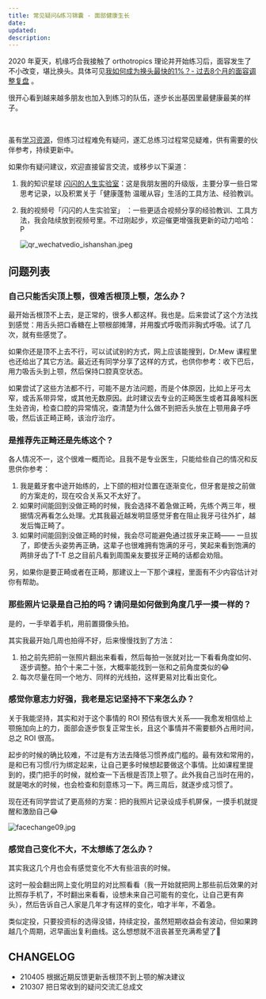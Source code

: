 ```yaml
---
title: 常见疑问&练习锦囊 - 面部健康生长
date: 
updated: 
description: 
---
```






2020 年夏天，机缘巧合我接触了 orthotropics 理论并开始练习后，面容发生了不小改变，堪比换头。具体可见[我如何成为换头最快的1%？- 过去8个月的面容调整复盘](/selfedu/RevFacialGrowth) 。

很开心看到越来越多朋友也加入到练习的队伍，逐步长出基因里最健康最美的样子。

<br> 

虽有[学习资源](family/ResFacialGrowth)，但练习过程难免有疑问，遂汇总练习过程常见疑难，供有需要的伙伴参考，持续更新中。

如果你有疑问建议，欢迎直接留言交流，或移步以下渠道：

1. 我的知识星球 [闪闪的人生实验室](https://t.zsxq.com/Vrzji2B)：这是我朋友圈的升级版，主要分享一些日常思考记录，以及积累关于「健康蓬勃 温暖从容」生活的工具方法、经验教训。

2. 我的视频号「闪闪的人生实验室」 ：一些更适合视频分享的经验教训、工具方法，我会陆续放到视频号里。不过刚起步，欢迎催更增强我更新的动力哈哈：P
    
    ![qr_wechatvedio_ishanshan.jpeg](https://ishanshan.zoomquiet.top/share/qr_wechatvedio_ishanshan.jpeg?imageView2/2/w/400#width=150)

    






## 问题列表


### 自己只能舌尖顶上颚，很难舌根顶上颚，怎么办？

最开始舌根顶不上去，是正常的，很多人都这样。我也是。后来尝试了这个方法找到感觉：用舌头把口香糖在上颚根部摊薄，并用腹式呼吸而非胸式呼吸。试了几次，就有些感觉了。

如果你还是顶不上去不行，可以试试别的方式，网上应该能搜到，Dr.Mew 课程里也还给出了其它方法。最近还有同学分享了这样的方式，也供你参考：收下巴后，用力吸舌头到上颚，然后保持口腔真空状态。

如果尝试了这些方法都不行，可能不是方法问题，而是个体原因，比如上牙弓太窄，或舌系带异常，或其他无数原因。此时建议去专业的正畸医生或者耳鼻喉科医生处咨询，检查口腔的异常情况，查清楚为什么做不到把舌头放在上颚用鼻子呼吸，然后该正畸正畸，该治疗治疗。


### 是推荐先正畸还是先练这个？

各人情况不一，这个很难一概而论。且我不是专业医生，只能给些自己的情况和反思供你参考：

1. 我是戴牙套中途开始练的，上下颌的相对位置在逐渐变化，但牙套是按之前做的方案走的，现在咬合关系又不太好了。
2. 如果时间能回到没做正畸的时候，我会选择不着急做正畸，先练个两三年，根据情况再看怎么处理。尤其我最近越发明显感觉牙套在阻止我牙弓往外扩，越发后悔正畸了。
3. 如果时间能回到没做正畸的时候，我会尽可能避免通过拔牙来正畸—— 一旦拔了，即使舌头姿势再正确，这辈子也很难拥有饱满的牙弓，笑起来看到饱满的两排牙齿了T-T 总之目前凡看到周围亲友要拔牙正畸的话都会劝阻。

另，如果你是要正畸或者在正畸，那建议上一下那个课程，里面有不少内容估计对你有帮助。

### 那些照片记录是自己拍的吗？请问是如何做到角度几乎一摸一样的？

是的，一手举着手机，用前置摄像头拍。

其实我最开始几周也拍得不好，后来慢慢找到了方法：
1. 拍之前先把前一张照片翻出来看看，然后每拍一张就对比一下看看角度如何、逐步调整。拍个十来二十张，大概率能找到一张和之前角度类似的😂
2. 每次尽量在同一个地方、同样的光线拍，这样更易对比看出变化。

### 感觉你意志力好强，我老是忘记坚持不下来怎么办？

关于我能坚持，其实和对于这个事情的 ROI 预估有很大关系——我愈发相信给上颚施加向上的力，面部会逐步恢复正常生长，且这个事情并不需要额外占用时间，总之 ROI 很高。

起步的时候的确比较难，不过是有方法去降低习惯养成门槛的。最有效和常用的，是和已有习惯/行为绑定起来，让自己更多时候想起要做这个事情。比如课程里提到的，摸门把手的时候，就检查一下舌根是否顶上颚了。此外我自己当时在用的，就是喝水的时候，也会检查和刻意练习一下。两三周后，就逐步成习惯了。

现在还有同学尝试了更高频的方案：把的我照片记录设成手机屏保，一摸手机就提醒和激励自己😂

![facechange09.jpg](https://ishanshan.zoomquiet.top/share/facechange09.jpg?imageView2/2/w/500#width=100)

### 感觉自己变化不大，不太想练了怎么办？

其实我这几个月也会有感觉变化不大有些沮丧的时候。

这时一般会翻出网上变化明显的对比照看看（我一开始就把网上那些前后效果的对比照存手机了，不时翻出来看看，设想未来自己可能有的变化，让自己更有奔头），然后告诉自己人家是几年才有这样的变化，咱才半年，不着急。

类似定投，只要投资标的选得没错，持续定投，虽然短期收益会有波动，但如果跨越几个周期，迟早画出复利曲线。这么想想就不沮丧甚至充满希望了👻


## CHANGELOG 

- 210405 根据近期反馈更新舌根顶不到上颚的解决建议
- 210307 把日常收到的疑问交流汇总成文
